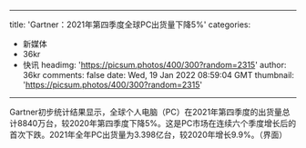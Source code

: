 
---
title: 'Gartner：2021年第四季度全球PC出货量下降5%'
categories: 
 - 新媒体
 - 36kr
 - 快讯
headimg: 'https://picsum.photos/400/300?random=2315'
author: 36kr
comments: false
date: Wed, 19 Jan 2022 08:59:04 GMT
thumbnail: 'https://picsum.photos/400/300?random=2315'
---

<div>   
Gartner初步统计结果显示，全球个人电脑（PC）在2021年第四季度的出货量总计8840万台，较2020年第四季度下降5%。这是PC市场在连续六个季度增长后的首次下跌。2021年全年PC出货量为3.398亿台，较2020年增长9.9%。（界面）  
</div>
            
